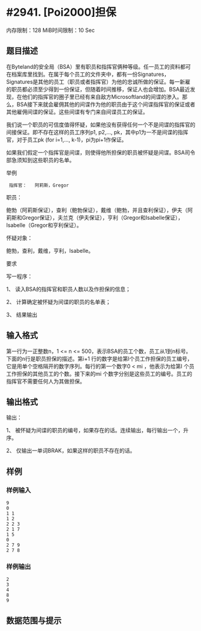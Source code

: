 # #2941. [Poi2000]担保

内存限制：128 MiB时间限制：10 Sec

## 题目描述

在Byteland的安全局（BSA）里有职员和指挥官俩种等级。任一员工的资料都可在档案库里找到。在属于每个员工的文件夹中，都有一份Signatures，Signatures是其他的员工（职员或者指挥官）为他的忠诚所做的保证。每一新雇的职员都必须至少得到一份保证，但随着时间推移，保证人也会增加。BSA最近发现，在他们的指挥官的圈子里已经有来自敌方Microsoftland的间谍的渗入。那么，BSA接下来就会雇佣其他的间谍作为他的职员由于这个间谍指挥官的保证或者其他雇佣间谍的保证。这些间谍有专门来自间谍员工的保证。

我们说一个职员的可信度值得怀疑，如果他没有获得任何一个不是间谍的指挥官的间接保证。即不存在这样的员工序列p1, p2,..., pk，其中p1为一不是间谍的指挥官，对于员工pk (for i=1,..., k-1)，pi为pi+1作保证。

如果我们假定一个指挥官是间谍，则使得他所担保的职员被怀疑是间谍。BSA司令部急须知到这些职员的名单。

举例

     指挥官：   阿莉斯，Gregor

职员：

鲍勃（阿莉斯保证），查利（鲍勃保证），戴维（鲍勃，并且查利保证），伊夫（阿莉斯和Gregor保证），夫兰克（伊夫保证），亨利（Gregor和Isabelle保证），Isabelle（Gregor和亨利保证）。

怀疑对象：

鲍勃，查利，戴维，亨利，Isabelle。

要求

写一程序：

1、 读入BSA的指挥官和职员人数以及作担保的信息；

2、 计算确定被怀疑为间谍的职员的名单表；

3、 结果输出

## 输入格式

 第一行为一正整数n，1 <= n <= 500，表示BSA的员工个数，员工从1到n标号。下面的n行是职员担保的描述。第i+1 行的数字是给第I个员工作担保的员工编号，它是用单个空格隔开的数字序列。每行的第一个数字0 < mi ，他表示为给第I 个员工作担保的其他员工的个数。接下来的mi  个数字分别是这些员工的编号。员工的指挥官不需要任何人为其做担保。

## 输出格式

输出：

1、 被怀疑为间谍的职员的编号，如果存在的话。连续输出，每行输出一个，升序。

2、 仅输出一单词BRAK，如果这样的职员不存在的话。

## 样例

### 样例输入

    
    9
    0
    1 1
    1 2
    2 2 3
    2 1 7
    1 5
    0
    2 7 9
    2 7 8
    
    

### 样例输出

    
    2
    3
    4
    8
    9
    

## 数据范围与提示
